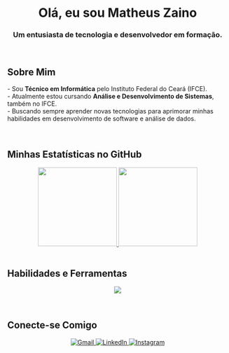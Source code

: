 <h1 align="center">
  Olá, eu sou Matheus Zaino
</h1>
<h3 align="center">
  Um entusiasta de tecnologia e desenvolvedor em formação.
</h3>

<br>

## Sobre Mim

<p>
  - Sou <strong>Técnico em Informática</strong> pelo Instituto Federal do Ceará (IFCE).
  <br>
  - Atualmente estou cursando <strong>Análise e Desenvolvimento de Sistemas</strong>, também no IFCE.
  <br>
  - Buscando sempre aprender novas tecnologias para aprimorar minhas habilidades em desenvolvimento de software e análise de dados.
</p>

<br>

## Minhas Estatísticas no GitHub

<div align="center">
  <a href="https://github.com/Zaiknown">
    <img height="180em" src="https://github-readme-stats.vercel.app/api?username=Zaiknown&show_icons=true&theme=tokyonight&include_all_commits=true&count_private=true&hide_border=true"/>
    <img height="180em" src="https://github-readme-stats.vercel.app/api/top-langs/?username=Zaiknown&layout=compact&langs_count=7&theme=tokyonight&hide_border=true"/>
  </a>
</div>

<br>

## Habilidades e Ferramentas

<p align="center">
  <a href="https://skillicons.dev">
    <img src="https://skillicons.dev/icons?i=python,django,javascript,html,css,git,docker,mysql" />
  </a>
</p>

<br>

## Conecte-se Comigo

<p align="center">
  <a href="mailto:matheuszainopo@gmail.com">
    <img src="https://img.shields.io/badge/Gmail-D14836?style=for-the-badge&logo=gmail&logoColor=white" alt="Gmail">
  </a>
  <a href="https://www.linkedin.com/in/matheus-zaino-94947234b/">
    <img src="https://img.shields.io/badge/LinkedIn-0077B5?style=for-the-badge&logo=linkedin&logoColor=white" alt="LinkedIn">
  </a>
  <a href="https://instagram.com/zaiknown.py">
    <img src="https://img.shields.io/badge/Instagram-E4405F?style=for-the-badge&logo=instagram&logoColor=white" alt="Instagram">
  </a>
</p>
